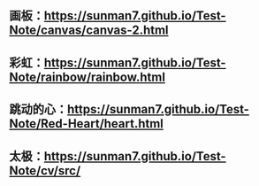## 画板：https://sunman7.github.io/Test-Note/canvas/canvas-2.html
## 彩虹：https://sunman7.github.io/Test-Note/rainbow/rainbow.html
## 跳动的心：https://sunman7.github.io/Test-Note/Red-Heart/heart.html
## 太极：https://sunman7.github.io/Test-Note/cv/src/
